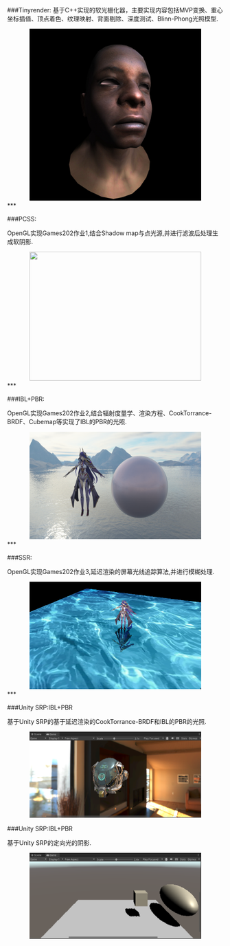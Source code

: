 ###Tinyrender:
基于C++实现的软光栅化器，主要实现内容包括MVP变换、重心坐标插值、顶点着色、纹理映射、背面剔除、深度测试、Blinn-Phong光照模型.
<div align=center>
<img src="/TinyRender/model.jpg" width="400" height="400">
</div>
***

###PCSS:

OpenGL实现Games202作业1,结合Shadow map与点光源,并进行滤波后处理生成软阴影.
<div align=center>
<img src="/OpenGL/PCSS/shadow.gif" width="400" height="300">
</div>
***

###IBL+PBR:

OpenGL实现Games202作业2,结合辐射度量学、渲染方程、CookTorrance-BRDF、Cubemap等实现了IBL的PBR的光照.
<div align=center>
<img src="/OpenGL/IBL/IBL.png" width="400" height="250">
</div>
***

###SSR:

OpenGL实现Games202作业3,延迟渲染的屏幕光线追踪算法,并进行模糊处理.
<div align=center>
<img src="/OpenGL/SSR/SSR.png" width="400" height="250">
</div>
***


###Unity SRP:IBL+PBR

基于Unity SRP的基于延迟渲染的CookTorrance-BRDF和IBL的PBR的光照.
<div align=center>
<img src="SRP\PBR+IBL\PBR+IBL.png" width="400" height="200">
</div>


###Unity SRP:IBL+PBR

基于Unity SRP的定向光的阴影.
<div align=center>
<img src="SRP\Shadow\Shadow.png" width="400" height="200">
</div>




